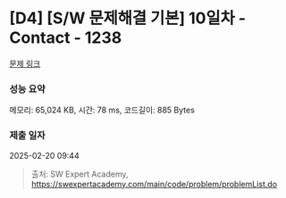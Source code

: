 # [D4] [S/W 문제해결 기본] 10일차 - Contact - 1238 

[문제 링크](https://swexpertacademy.com/main/code/problem/problemDetail.do?contestProbId=AV15B1cKAKwCFAYD) 

### 성능 요약

메모리: 65,024 KB, 시간: 78 ms, 코드길이: 885 Bytes

### 제출 일자

2025-02-20 09:44



> 출처: SW Expert Academy, https://swexpertacademy.com/main/code/problem/problemList.do